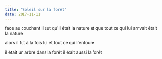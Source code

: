 ```yaml
---
title: "Soleil sur la forêt"
date: 2017-11-11
---
```


face au couchant
il sut qu'il était la nature
et que tout ce qui lui arrivait était la nature

alors il fut à la fois lui et tout ce qui l'entoure

il était un arbre dans la forêt
il était aussi la forêt
